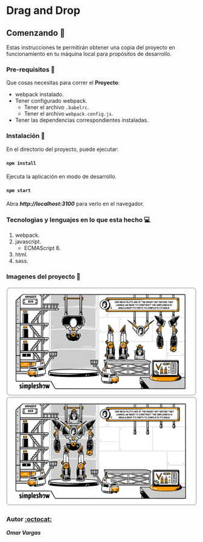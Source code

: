 # Drag and Drop

## Comenzando :rocket:

Estas instrucciones te permitirán obtener una copia del proyecto en funcionamiento en tu máquina local para propósitos de desarrollo.

### Pre-requisitos :pencil:

Que cosas necesitas para correr el **Proyecto**:

* webpack instalado.
* Tener configurado webpack.
  * Tener el archivo ``.babelrc``.
  * Tener el archivo ``webpack.config.js``.
* Tener las dependencias correspondientes instaladas.

### Instalación :wrench:

En el directorio del proyecto, puede ejecutar:

#### ``npm install``

Ejecuta la aplicación en modo de desarrollo.
#### ``npm start``
Abra _**http://localhost:3100**_ para verlo en el navegador.

### Tecnologias y lenguajes en lo que esta hecho :computer:

1. webpack.
2. javascript.
   * ECMAScript 6.
3. html.
4. sass. 

### Imagenes del proyecto :flower_playing_cards:

![img1-muestra](./img-muestra/img1-muestra.png)  
![img2-muestra](./img-muestra/img2-muestra.png)

### Autor [:octocat:](https://github.com/OmarVargas235)

**_Omar Vargas_**
